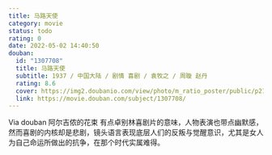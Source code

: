 ```yaml
---
title: 马路天使
category: movie
status: todo
rating: 0
date: 2022-05-02 14:40:50
douban:
  id: "1307708"
  title: 马路天使
  subtitle: 1937 / 中国大陆 / 剧情 喜剧 / 袁牧之 / 周璇 赵丹
  rating: 8.6
  cover: https://img2.doubanio.com/view/photo/m_ratio_poster/public/p2194956092.jpg
  link: https://movie.douban.com/subject/1307708/
---
```


Via douban 阿尔吉侬的花束 有点卓别林喜剧片的意味，人物表演也带点幽默感，然而喜剧的内核却是悲剧，镜头语言表现底层人们的反叛与觉醒意识，尤其是女人为自己命运所做出的抗争，在那个时代实属难得。